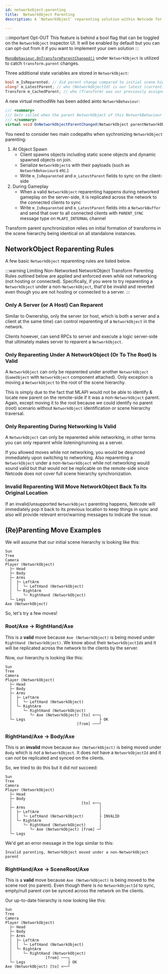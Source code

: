 ```yaml
---
id: networkobject-parenting
title:  NetworkObject Parenting
description: A `NetworkObject` reparenting solution within Netcode for GameObjects (Netcode)  to help developers with synchronizing transform parent-child relationships of `NetworkObjects`.

---
```


:::important Opt-OUT
This feature is behind a bool flag that can be toggled on the `NetworkObject` inspector UI. It will be enabled by default but you can can opt-out from it if you want to implement your own solution
:::

 [`MonoBehaviour.OnTransformParentChanged()`](https://docs.unity3d.com/ScriptReference/MonoBehaviour.OnTransformParentChanged.html) under `NetworkObject`  is utilized to catch `transform.parent` changes.

Three additional state variables  are stored in `NetworkObject`:

```cs
bool m_IsReparented; // did parent change compared to initial scene hierarchy?
ulong? m_LatestParent; // who (NetworkObjectId) is our latest (current) parent if we changed our parent?
Transform m_CachedParent; // who (Transform) was our previously assigned parent?
```

A new virtual methodWe has been added ainto `NetworkBehaviour`:

```cs
/// <summary>
/// Gets called when the parent NetworkObject of this NetworkBehaviour's NetworkObject has changed
/// </summary>
virtual void OnNetworkObjectParentChanged(NetworkObject parentNetworkObject) { }
```

You need to consider two main codepaths  when sychronizing `NetworkObject` parenting:

1. At Object Spawn
    - Client spawns objects including static scene objects and dynamic spawned objects on join.
    - Serialize `NetworkObject`s with their payloads (such as `NetworkBehaviour`s etc.)
    - Write `m_IsReparented` and `m_LatestParent` fields to sync on the client-side
2. During Gameplay
    - When a valid `NetworkObject` reparenting happens during networked gameplay on the server-side, it is replicated across the network to the connected clients to sync
    - Write `m_IsReparented` and `m_LatestParent` fields into a `NetworkBuffer` and send that over to all connected clients with `PARENT_SYNC` message type on `MLAPI_INTERNAL` channel

Transform parent synchronization relies on initial formation of transforms in the scene hierarchy being identical on all standalone instances.

## NetworkObject Reparenting Rules

A few basic `NetworkObject` reparenting rules are listed below.

:::warning Limiting Non-Networked NetworkObject Transform Parenting
Rules outlined below are applied and enforced even while not networking (not hosting or connected). Specifically, if you were to try reparenting a `NetworkObject` under a non-`NetworkObject`, that'd be invalid and reverted even though you are not hosting or connected to a server.
:::


### Only A Server (or A Host) Can Reparent

Similar to Ownership, only the server (or host, which is both a server and a client at the same time) can control reparenting of a `NetworkObject` in the network.

Clients however, can send RPCs to server and execute a logic server-side that ultimately makes server to reparent a `NetworkObject`.

### Only Reparenting Under A NetworkObject (Or To The Root) Is Valid

A `NetworkObject` can only be reparented under another `NetworkObject` (`GameObject` with `NetworkObject` component attached). Only exception is moving a `NetworkObject` to the root of the scene hierarchy.

This is simply due to the fact that MLAPI would not be able to identify & locate new parent on the remote-side if it was a non-`NetworkObject` parent. Again, except moving it to the root because we could identify no parent (root) scenario without `NetworkObject` identification or scene hierarchy traversal.

### Only Reparenting During Networking Is Valid

A `NetworkObject` can only be reparented while networking, in other terms you can only reparent while listening/running as a server.

If you allowed moves while not networking, you would be desynced immediately upon switching to networking. Also reparenting a `NetworkObject` under a non-`NetworkObject` while not networking would sound valid but that would not be replicable on the remote-side since Netcode does not cover full scene hierarchy synchronization.


### Invalid Reparenting Will Move NetworkObject Back To Its Original Location

If an invalid/unsupported `NetworkObject` parenting happens, Netcode will immediately pop it back to its previous location to keep things in sync and also will provide relevant error/warning messages to indicate the issue.

## (Re)Parenting Move Examples

We will assume that our initial scene hierarchy is looking like this:

```
Sun
Tree
Camera
Player (NetworkObject)
  ├─ Head
  ├─ Body
  ├─ Arms
  │  ├─ LeftArm
  │  │  └─ LeftHand (NetworkObject)
  │  └─ RightArm
  │     └─ RightHand (NetworkObject)
  └─ Legs
Axe (NetworkObject)
```

So, let's try a few moves!

### Root/Axe → RightHand/Axe

This is a **valid** move because `Axe (NetworkObject)` is being moved under `RightHand (NetworkObject)`. We know about their `NetworkObjectId`s and it will be replicated across the network to the clients by the server.

Now, our hierarchy is looking like this:

```
Sun
Tree
Camera
Player (NetworkObject)
  ├─ Head
  ├─ Body
  ├─ Arms
  │  ├─ LeftArm
  │  │  └─ LeftHand (NetworkObject)
  │  └─ RightArm
  │     └─ RightHand (NetworkObject)
  │        └─ Axe (NetworkObject) [to] <──┐
  └─ Legs                                 ├ OK
                                [from] ───┘
```

### RightHand/Axe → Body/Axe

This is an **invalid** move because `Axe (NetworkObject)` is being moved under `Body` which is _not_ a `NetworkObject`. It does _not_ have a `NetworkObjectId` and it can _not_ be replicated and synced on the clients.

So, we tried to do this but it did _not_ succeed:

```
Sun
Tree
Camera
Player (NetworkObject)
  ├─ Head
  ├─ Body
  │                               [to] <──┐
  ├─ Arms                                 │
  │  ├─ LeftArm                           │
  │  │  └─ LeftHand (NetworkObject)       ├ INVALID
  │  └─ RightArm                          │
  │     └─ RightHand (NetworkObject)      │
  │        └─ Axe (NetworkObject) [from] ─┘
  └─ Legs
```

We'd get an error message in the logs similar to this:

```
Invalid parenting, NetworkObject moved under a non-NetworkObject parent
```

### RightHand/Axe → SceneRoot/Axe

This is a **valid** move because `Axe (NetworkObject)` is being moved to the scene root (no parent). Even though there is no `NetworkObjectId` to sync, empty/null parent _can_ be synced across the network on the clients.

Our up-to-date hierarchy is now looking like this:

```
Sun
Tree
Camera
Player (NetworkObject)
  ├─ Head
  ├─ Body
  ├─ Arms
  │  ├─ LeftArm
  │  │  └─ LeftHand (NetworkObject)
  │  └─ RightArm
  │     └─ RightHand (NetworkObject)
  │               [from] ───┐
  └─ Legs                   ├ OK
Axe (NetworkObject) [to] <──┘
```



